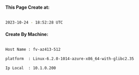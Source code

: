 
   
#### This Page Create at:

```bash

2023-10-24 - 18:52:28 UTC

```

#### Create By Machine:

```bash

Host Name : fv-az413-512

platform  : Linux-6.2.0-1014-azure-x86_64-with-glibc2.35

Ip Local  : 10.1.0.200

```

